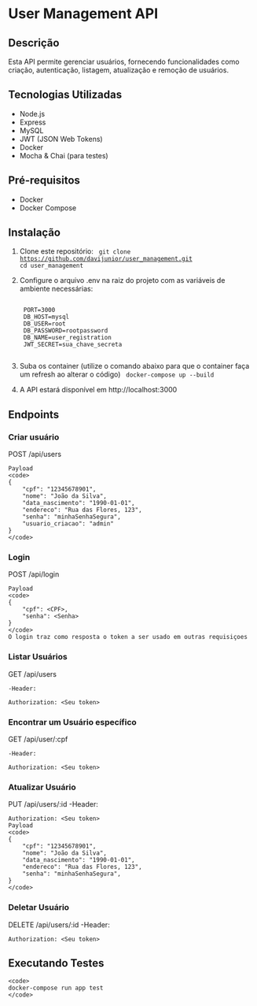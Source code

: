 <h1> User Management API </h1>

<h2> Descrição </h2>

Esta API permite gerenciar usuários, fornecendo funcionalidades como criação, autenticação, listagem, atualização e remoção de usuários.

<h2> Tecnologias Utilizadas </h2>

- Node.js
- Express
- MySQL
- JWT (JSON Web Tokens)
- Docker
- Mocha & Chai (para testes)

<h2> Pré-requisitos </h2>

- Docker
- Docker Compose

<h2> Instalação </h2>

1. Clone este repositório:
   <code>
   git clone https://github.com/davijunior/user_management.git
   cd user_management
   </code>

2. Configure o arquivo .env na raiz do projeto com as variáveis de ambiente necessárias:

    <code>
    PORT=3000
    DB_HOST=mysql
    DB_USER=root
    DB_PASSWORD=rootpassword
    DB_NAME=user_registration
    JWT_SECRET=sua_chave_secreta
    </code>
3. Suba os container (utilize o comando abaixo para que o container faça um refresh ao alterar o código)
    <code>
    docker-compose up --build
    </code>

4. A API estará disponível em http://localhost:3000

<h2> Endpoints </h2>

<h3> Criar usuário </h3>
    POST /api/users

    Payload
    <code>
    {
        "cpf": "12345678901",
        "nome": "João da Silva",
        "data_nascimento": "1990-01-01",
        "endereco": "Rua das Flores, 123",
        "senha": "minhaSenhaSegura",
        "usuario_criacao": "admin"
    }
    </code>

<h3> Login </h3>
    POST /api/login

    Payload
    <code>
    {
        "cpf": <CPF>,
        "senha": <Senha>
    }
    </code>
    O login traz como resposta o token a ser usado em outras requisiçoes

<h3> Listar Usuários </h3>
    GET /api/users

    -Header:

    Authorization: <Seu token>

<h3> Encontrar um Usuário específico </h3>
    GET /api/user/:cpf

    -Header:

    Authorization: <Seu token>


<h3> Atualizar Usuário </h3>
    PUT /api/users/:id
    -Header:

    Authorization: <Seu token>
    Payload
    <code>
    {
        "cpf": "12345678901",
        "nome": "João da Silva",
        "data_nascimento": "1990-01-01",
        "endereco": "Rua das Flores, 123",
        "senha": "minhaSenhaSegura",
    }
    </code>

<h3> Deletar Usuário </h3>
    DELETE /api/users/:id
    -Header:

    Authorization: <Seu token>

<h2> Executando Testes </h2>

    <code>
    docker-compose run app test
    </code>

